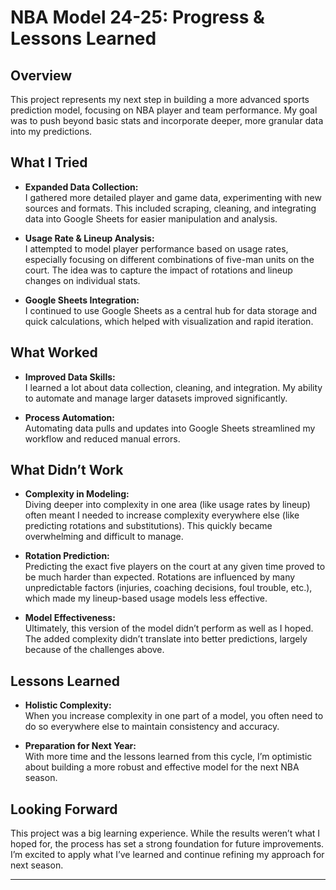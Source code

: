 # NBA Model 24-25: Progress & Lessons Learned

## Overview

This project represents my next step in building a more advanced sports prediction model, focusing on NBA player and team performance. My goal was to push beyond basic stats and incorporate deeper, more granular data into my predictions.

## What I Tried

- **Expanded Data Collection:**  
  I gathered more detailed player and game data, experimenting with new sources and formats. This included scraping, cleaning, and integrating data into Google Sheets for easier manipulation and analysis.

- **Usage Rate & Lineup Analysis:**  
  I attempted to model player performance based on usage rates, especially focusing on different combinations of five-man units on the court. The idea was to capture the impact of rotations and lineup changes on individual stats.

- **Google Sheets Integration:**  
  I continued to use Google Sheets as a central hub for data storage and quick calculations, which helped with visualization and rapid iteration.

## What Worked

- **Improved Data Skills:**  
  I learned a lot about data collection, cleaning, and integration. My ability to automate and manage larger datasets improved significantly.

- **Process Automation:**  
  Automating data pulls and updates into Google Sheets streamlined my workflow and reduced manual errors.

## What Didn’t Work

- **Complexity in Modeling:**  
  Diving deeper into complexity in one area (like usage rates by lineup) often meant I needed to increase complexity everywhere else (like predicting rotations and substitutions). This quickly became overwhelming and difficult to manage.

- **Rotation Prediction:**  
  Predicting the exact five players on the court at any given time proved to be much harder than expected. Rotations are influenced by many unpredictable factors (injuries, coaching decisions, foul trouble, etc.), which made my lineup-based usage models less effective.

- **Model Effectiveness:**  
  Ultimately, this version of the model didn’t perform as well as I hoped. The added complexity didn’t translate into better predictions, largely because of the challenges above.

## Lessons Learned

- **Holistic Complexity:**  
  When you increase complexity in one part of a model, you often need to do so everywhere else to maintain consistency and accuracy.

- **Preparation for Next Year:**  
  With more time and the lessons learned from this cycle, I’m optimistic about building a more robust and effective model for the next NBA season.

## Looking Forward

This project was a big learning experience. While the results weren’t what I hoped for, the process has set a strong foundation for future improvements. I’m excited to apply what I’ve learned and continue refining my approach for next season.

---
